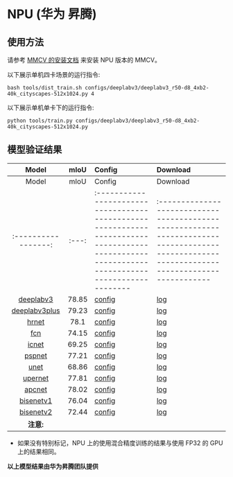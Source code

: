 # NPU (华为 昇腾)

## 使用方法

请参考 [MMCV 的安装文档](https://mmcv.readthedocs.io/en/latest/get_started/build.html#build-mmcv-full-on-ascend-npu-machine) 来安装 NPU 版本的 MMCV。

以下展示单机四卡场景的运行指令:

```shell
bash tools/dist_train.sh configs/deeplabv3/deeplabv3_r50-d8_4xb2-40k_cityscapes-512x1024.py 4
```

以下展示单机单卡下的运行指令:

```shell
python tools/train.py configs/deeplabv3/deeplabv3_r50-d8_4xb2-40k_cityscapes-512x1024.py
```

## 模型验证结果

|        Model        | mIoU  | Config                                                                                                                                       | Download                                                                                                                                    |
| :-----------------: | :---: | :------------------------------------------------------------------------------------------------------------------------------------------- | :------------------------------------------------------------------------------------------------------------------------------------------ |
|        Model        | mIoU  | Config                                                                                                                                       | Download                                                                                                                                    |
| :-----------------: | :---: | :------------------------------------------------------------------------------------------------------------------------------------------- | :------------------------------------------------------------------------------------------------------------------------------------------ |
|   [deeplabv3](<>)   | 78.85 | [config](https://github.com/open-mmlab/mmsegmentation/tree/1.x/configs/deeplabv3/deeplabv3_r50-d8_4xb2-40k_cityscapes-512x1024.py)           | [log](https://download.openmmlab.com/mmsegmentation/v0.5/device/npu/deeplabv3_r50-d8_4xb2-40k_cityscapes-512x1024_20230115_205626.json)     |
| [deeplabv3plus](<>) | 79.23 | [config](https://github.com/open-mmlab/mmsegmentation/tree/1.x/configs/deeplabv3plus/deeplabv3plus_r50-d8_4xb2-40k_cityscapes-512x1024.py)   | [log](https://download.openmmlab.com/mmsegmentation/v0.5/device/npu/deeplabv3plus_r50-d8_4xb2-40k_cityscapes-512x1024_20230116_043450.json) |
|     [hrnet](<>)     | 78.1  | [config](https://github.com/open-mmlab/mmsegmentation/tree/1.x/configs/hrnet/fcn_hr18_4xb2-40k_cityscapes-512x1024.py)                       | [log](https://download.openmmlab.com/mmsegmentation/v0.5/device/npu/fcn_hr18_4xb2-40k_cityscapes-512x1024_20230116_215821.json)             |
|      [fcn](<>)      | 74.15 | [config](https://github.com/open-mmlab/mmsegmentation/tree/1.x/configs/fcn/fcn_r50-d8_4xb2-40k_cityscapes-512x1024.py)                       | [log](https://download.openmmlab.com/mmsegmentation/v0.5/device/npu/fcn_r50-d8_4xb2-40k_cityscapes-512x1024_20230111_083014.json)           |
|     [icnet](<>)     | 69.25 | [config](https://github.com/open-mmlab/mmsegmentation/tree/1.x/configs/icnet/icnet_r50-d8_4xb2-80k_cityscapes-832x832.py)                    | [log](https://download.openmmlab.com/mmsegmentation/v0.5/device/npu/icnet_r50-d8_4xb2-80k_cityscapes-832x832_20230119_002929.json)          |
|    [pspnet](<>)     | 77.21 | [config](https://github.com/open-mmlab/mmsegmentation/tree/1.x/configs/pspnet/pspnet_r50b-d8_4xb2-80k_cityscapes-512x1024.py)                | [log](https://download.openmmlab.com/mmsegmentation/v0.5/device/npu/pspnet_r50b-d8_4xb2-80k_cityscapes-512x1024_20230114_042721.json)       |
|     [unet](<>)      | 68.86 | [config](https://github.com/open-mmlab/mmsegmentation/tree/1.x/configs/unet/unet-s5-d16_fcn_4xb4-160k_cityscapes-512x1024.py)                | [log](https://download.openmmlab.com/mmsegmentation/v0.5/device/npu/unet-s5-d16_fcn_4xb4-160k_cityscapes-512x1024_20230129_224750.json)     |
|    [upernet](<>)    | 77.81 | [config](https://github.com/open-mmlab/mmsegmentation/tree/1.x/configs/upernet/upernet_r50_4xb2-40k_cityscapes-512x1024.py)                  | [log](https://download.openmmlab.com/mmsegmentation/v0.5/device/npu/upernet_r50_4xb2-40k_cityscapes-512x1024_20230129_014634.json)          |
|    [apcnet](<>)     | 78.02 | [config](https://github.com/open-mmlab/mmsegmentation/tree/1.x/configs/apcnet/apcnet_r50-d8_4xb2-40k_cityscapes-512x1024.py)                 | [log](https://download.openmmlab.com/mmsegmentation/v0.5/device/npu/apcnet_r50-d8_4xb2-40k_cityscapes-512x1024_20230209_212545.json)        |
|   [bisenetv1](<>)   | 76.04 | [config](https://github.com/open-mmlab/mmsegmentation/tree/1.x/configs/bisenetv1/bisenetv1_r50-d32_4xb4-160k_cityscapes-1024x1024.py)        | [log](https://download.openmmlab.com/mmsegmentation/v0.5/device/npu/bisenetv1_r50-d32_4xb4-160k_cityscapes-1024x1024_20230201_023946.json)  |
|   [bisenetv2](<>)   | 72.44 | [config](https://github.com/open-mmlab/mmsegmentation/tree/1.x/configs/bisenetv2/bisenetv2_fcn_4xb4-amp-160k_cityscapes-1024x1024.py)        | [log](https://download.openmmlab.com/mmsegmentation/v0.5/device/npu/bisenetv2_fcn_4xb4-amp-160k_cityscapes-1024x1024_20230205_215606.json)  |
|      **注意:**      |       |                                                                                                                                              |                                                                                                                                             |

- 如果没有特别标记，NPU 上的使用混合精度训练的结果与使用 FP32 的 GPU 上的结果相同。

**以上模型结果由华为昇腾团队提供**
